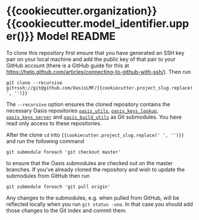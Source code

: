 {{cookiecutter.organization}} {{cookiecutter.model_identifier.upper()}} Model README
====================================================================================

To clone this repository first ensure that you have generated an SSH key pair on your local machine and add the public key of that pair to your GitHub account (there is a GitHub guide for this at https://help.github.com/articles/connecting-to-github-with-ssh/). Then run

    git clone --recursive git+ssh://git@github.com/OasisLMF/{{cookiecutter.project_slug.replace(' ', '')}}

The `--recursive` option ensures the cloned repository contains the necessary Oasis repositories <a href="https://github.com/OasisLMF/oasis_utils" target="_blank">`oasis_utils`</a>, <a href="https://github.com/OasisLMF/oasis_keys_lookup" target="_blank">`oasis_keys_lookup`</a>, <a href="https://github.com/OasisLMF/oasis_keys_server" target="_blank">`oasis_keys_server`</a> and <a href="https://github.com/OasisLMF/oasis_build_utils" target="_blank">`oasis_build_utils`</a> as Git submodules. You have read only access to these repositories.


After the clone `cd` into `{{cookiecutter.project_slug.replace(' ', '')}}` and run the following command

    git submodule foreach 'git checkout master'

to ensure that the Oasis submodules are checked out on the master branches. If you've already cloned the repository and wish to update the submodules from GitHub then run

    git submodule foreach 'git pull origin'

Any changes to the submodules, e.g. when pulled from GitHub, will be reflected locally when you run `git status -uno`. In that case you should add those changes to the Git index and commit them.



